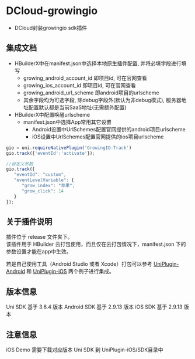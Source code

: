 # DCloud-growingio
* DCloud封装growingio sdk插件

## 集成文档
* HBuilderX中在manifest.json中选择本地原生插件配置, 并将必填字段进行填写
    * growing_android_account_id 即项目id, 可在官网查看
    * growing_ios_account_id 即项目id, 可在官网查看
    * growing_android_url_scheme 即android项目的urlscheme
    * 其余字段均为可选字段, 除debug字段外(默认为非debug模式), 服务器地址配置默认都是当前SaaS地址(无需额外配置)
* HBuilderX中配置唤醒urlscheme
    * manifest.json中选择App常用其它设置
        * Android设置中UrlSchemes配置官网提供的android项目urlscheme
        * iOS设置中UrlSchemes配置官网提供的ios项目urlscheme
    
```Vue.js
gio = uni.requireNativePlugin('GrowingIO-Track')
gio.track({'eventId':'activate'});

//自定义参数
gio.track({
   "eventId": "custom",
   "eventLevelVariable": {
      "grow_index": "苹果",
      "grow_click": 14
   }
});
```

## 关于插件说明
插件位于 release 文件夹下。  
该插件用于 HBuilder 云打包使用，而且仅在云打包情况下，manifest.json 下的参数设置才能在app中生效。

若是自己使用工具（Android Studio 或者 Xcode）打包可以参考 [UniPlugin-Android](https://github.com/growingio/growing-sdk-uniapp/tree/main/UniPlugin-Android) 和 [UniPlugin-iOS](https://github.com/growingio/growing-sdk-uniapp/tree/main/UniPlugin-iOS) 两个例子进行集成。

## 版本信息
Uni SDK 基于 3.6.4 版本
Android SDK 基于 2.9.13 版本
iOS SDK 基于 2.9.13 版本

## 注意信息
iOS Demo 需要下载对应版本 Uni SDK 到 UniPlugin-iOS/SDK目录中
